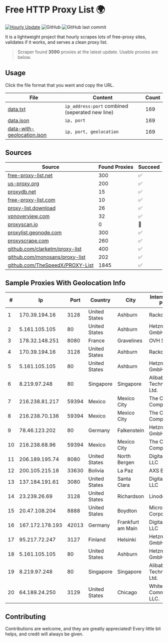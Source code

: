 
# Free HTTP Proxy List 🌍

[![Hourly Update](https://github.com/mertguvencli/http-proxy-list/actions/workflows/main.yml/badge.svg?branch=main)](https://github.com/mertguvencli/http-proxy-list/actions/workflows/main.yml)
![GitHub](https://img.shields.io/github/license/mertguvencli/http-proxy-list)
![GitHub last commit](https://img.shields.io/github/last-commit/mertguvencli/http-proxy-list)

It is a lightweight project that hourly scrapes lots of free-proxy sites, validates if it works, and serves a clean proxy list.


> Scraper found **3590** proxies at the latest update. Usable proxies are below.

## Usage

Click the file format that you want and copy the URL.


|File|Content|Count|
|----|-------|-----|
|[data.txt](https://raw.githubusercontent.com/mertguvencli/http-proxy-list/main/proxy-list/data.txt)|`ip_address:port` combined (seperated new line)|169|
|[data.json](https://raw.githubusercontent.com/mertguvencli/http-proxy-list/main/proxy-list/data.json)|`ip, port`|169|
|[data-with-geolocation.json](https://raw.githubusercontent.com/mertguvencli/http-proxy-list/main/proxy-list/data-with-geolocation.json)|`ip, port, geolocation`|169|

## Sources

|Source|Found Proxies|Succeed|
|------|-------------|-------|
|[free-proxy-list.net](https://free-proxy-list.net)|300|✅|
|[us-proxy.org](https://www.us-proxy.org)|200|✅|
|[proxydb.net](http://proxydb.net)|15|✅|
|[free-proxy-list.com](https://free-proxy-list.com/?page=&port=&type%5B%5D=http&type%5B%5D=https&up_time=0&search=Search)|10|✅|
|[proxy-list.download](https://www.proxy-list.download/HTTP)|26|✅|
|[vpnoverview.com](https://vpnoverview.com/privacy/anonymous-browsing/free-proxy-servers)|32|✅|
|[proxyscan.io](https://www.proxyscan.io)|0|🚫|
|[proxylist.geonode.com](https://proxylist.geonode.com/api/proxy-list?limit=300&page=1&sort_by=lastChecked&sort_type=desc&protocols=http,https)|300|✅|
|[proxyscrape.com](https://api.proxyscrape.com/v2/?request=displayproxies&protocol=http&timeout=10000&country=all&ssl=all&anonymity=all)|260|✅|
|[github.com/clarketm/proxy-list](https://raw.githubusercontent.com/clarketm/proxy-list/master/proxy-list-raw.txt)|400|✅|
|[github.com/monosans/proxy-list](https://raw.githubusercontent.com/monosans/proxy-list/main/proxies/http.txt)|202|✅|
|[github.com/TheSpeedX/PROXY-List](https://raw.githubusercontent.com/TheSpeedX/PROXY-List/master/http.txt)|1845|✅|


## Sample Proxies With Geolocation Info

|#|Ip|Port|Country|City|Internet Service Provider|
|-|--|----|-------|----|-------------------------|
|1|170.39.194.16|3128|United States|Ashburn|Rackdog, LLC|
|2|5.161.105.105|80|United States|Ashburn|Hetzner Online GmbH|
|3|178.32.148.251|8080|France|Gravelines|OVH SAS|
|4|170.39.194.16|3128|United States|Ashburn|Rackdog, LLC|
|5|5.161.105.105|80|United States|Ashburn|Hetzner Online GmbH|
|6|8.219.97.248|80|Singapore|Singapore|Alibaba (US) Technology Co., Ltd.|
|7|216.238.81.217|59394|Mexico|Mexico City|The Constant Company|
|8|216.238.70.136|59394|Mexico|Mexico City|The Constant Company|
|9|78.46.123.202|80|Germany|Falkenstein|Hetzner Online GmbH|
|10|216.238.68.96|59394|Mexico|Mexico City|The Constant Company|
|11|206.189.195.74|8080|United States|North Bergen|DigitalOcean, LLC|
|12|200.105.215.18|33630|Bolivia|La Paz|AXS Bolivia S. A.|
|13|137.184.191.61|3080|United States|Santa Clara|DigitalOcean, LLC|
|14|23.239.26.69|3128|United States|Richardson|Linode, LLC|
|15|20.47.108.204|8888|United States|Boydton|Microsoft Corporation|
|16|167.172.178.193|42013|Germany|Frankfurt am Main|DigitalOcean, LLC|
|17|95.217.72.247|3127|Finland|Helsinki|Hetzner Online GmbH|
|18|5.161.105.105|80|United States|Ashburn|Hetzner Online GmbH|
|19|8.219.97.248|80|Singapore|Singapore|Alibaba (US) Technology Co., Ltd.|
|20|64.189.24.250|3129|United States|Chicago|WhiteSky Communications, LLC.|



## Contributing

Contributions are welcome, and they are greatly appreciated! Every
little bit helps, and credit will always be given.

